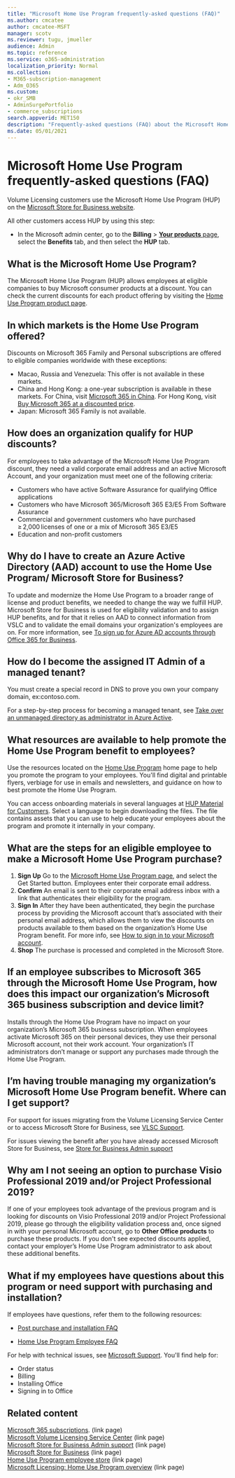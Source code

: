```yaml
---
title: "Microsoft Home Use Program frequently-asked questions (FAQ)"
ms.author: cmcatee
author: cmcatee-MSFT
manager: scotv
ms.reviewer: tugu, jmueller
audience: Admin
ms.topic: reference
ms.service: o365-administration
localization_priority: Normal
ms.collection: 
- M365-subscription-management
- Adm_O365
ms.custom: 
- okr_SMB
- AdminSurgePortfolio
- commerce_subscriptions
search.appverid: MET150 
description: "Frequently-asked questions (FAQ) about the Microsoft Home Use Program."
ms.date: 05/01/2021
---
```


# Microsoft Home Use Program frequently-asked questions (FAQ)

Volume Licensing customers use the Microsoft Home Use Program (HUP) on the [Microsoft Store for Business website](https://go.microsoft.com/fwlink/?linkid=2139192).

All other customers access HUP by using this step:

- In the Microsoft admin center, go to the **Billing** > [**Your products** page](https://go.microsoft.com/fwlink/p/?linkid=842054), select the **Benefits** tab, and then select the **HUP** tab.

## What is the Microsoft Home Use Program?

The Microsoft Home Use Program (HUP) allows employees at eligible companies to buy Microsoft consumer products at a discount. You can check the current discounts for each product offering by visiting the [Home Use Program product page](https://www.microsoft.com/home-use-program).

## In which markets is the Home Use Program offered?

Discounts on Microsoft 365 Family and Personal subscriptions are offered to eligible companies worldwide with these exceptions:

- Macao, Russia and Venezuela: This offer is not available in these markets.
- China and Hong Kong: a one-year subscription is available in these markets. For China, visit [Microsoft 365 in China](https://www.microsoftstore.com.cn/home-use-program/invite). For Hong Kong, visit [Buy Microsoft 365 at a discounted price](https://www.microsoftestore.com.hk/partner/hup?locale=en_HK).
- Japan: Microsoft 365 Family is not available.

## How does an organization qualify for HUP discounts?

For employees to take advantage of the Microsoft Home Use Program discount, they need a valid corporate email address and an active Microsoft Account, and your organization must meet one of the following criteria:

- Customers who have active Software Assurance for qualifying Office applications
- Customers who have Microsoft 365/Microsoft 365 E3/E5 From Software Assurance
- Commercial and government customers who have purchased ≥ 2,000 licenses of one or a mix of Microsoft 365 E3/E5
- Education and non-profit customers

## Why do I have to create an Azure Active Directory (AAD) account to use the Home Use Program/ Microsoft Store for Business?

To update and modernize the Home Use Program to a broader range of license and product benefits, we needed to change the way we fulfill HUP. Microsoft Store for Business is used for eligibility validation and to assign HUP benefits, and for that it relies on AAD to connect information from VSLC and to validate the email domains your organization's employees are on. For more information, see [To sign up for Azure AD accounts through Office 365 for Business](/microsoft-store/sign-up-microsoft-store-for-business#o365-welcome).

## How do I become the assigned IT Admin of a managed tenant?

You must create a special record in DNS to prove you own your company domain, ex:contoso.com.

For a step-by-step process for becoming a managed tenant, see [Take over an unmanaged directory as administrator in Azure Active](/azure/active-directory/users-groups-roles/domains-admin-takeover).

## What resources are available to help promote the Home Use Program benefit to employees?

Use the resources located on the [Home Use Program](https://www.microsoft.com/home-use-program/resources) home page to help you promote the program to your employees. You'll find digital and printable flyers, verbiage for use in emails and newsletters, and guidance on how to best promote the Home Use Program.

You can access onboarding materials in several languages at [HUP Material for Customers](https://microsofteur.sharepoint.com/teams/HUPMaterial). Select a language to begin downloading the files. The file contains assets that you can use to help educate your employees about the program and promote it internally in your company.

## What are the steps for an eligible employee to make a Microsoft Home Use Program purchase?

1. **Sign Up** Go to the [Microsoft Home Use Program page](https://www.microsoft.com/home-use-program), and select the Get Started button. Employees enter their corporate email address.
2. **Confirm**  An email is sent to their corporate email address inbox with a link that authenticates their eligibility for the program.
3. **Sign In** After they have been authenticated, they begin the purchase process by providing the Microsoft account that’s associated with their personal email address, which allows them to view the discounts on products available to them based on the organization’s Home Use Program benefit. For more info, see [How to sign in to your Microsoft account](https://support.microsoft.com/help/4028195/microsoft-account-sign-in).
4. **Shop** The purchase is processed and completed in the Microsoft Store.

## If an employee subscribes to Microsoft 365 through the Microsoft Home Use Program, how does this impact our organization’s Microsoft 365 business subscription and device limit?

Installs through the Home Use Program have no impact on your organization’s Microsoft 365 business subscription. When employees activate Microsoft 365 on their personal devices, they use their personal Microsoft account, not their work account. Your organization’s IT administrators don’t manage or support any purchases made through the Home Use Program.

## I’m having trouble managing my organization’s Microsoft Home Use Program benefit. Where can I get support?

For support for issues migrating from the Volume Licensing Service Center or to access Microsoft Store for Business, see [VLSC Support](https://www.microsoft.com/Licensing/servicecenter/default.aspx?wa=wsignin1.0).

For issues viewing the benefit after you have already accessed Microsoft Store for Business, see [Store for Business Admin support](/microsoft-store/)

## Why am I not seeing an option to purchase Visio Professional 2019 and/or Project Professional 2019?

If one of your employees took advantage of the previous program and is looking for discounts on Visio Professional 2019 and/or Project Professional 2019, please go through the eligibility validation process and, once signed in with your personal Microsoft account, go to **Other Office products** to purchase these products. If you don't see expected discounts applied, contact your employer’s Home Use Program administrator to ask about these additional benefits.

## What if my employees have questions about this program or need support with purchasing and installation?

If employees have questions, refer them to the following resources:

- [Post purchase and installation FAQ](https://products.office.com/microsoft-office-for-home-and-school-faq)

- [Home Use Program Employee FAQ](https://www.microsoft.com/home-use-program/frequently-asked-questions)

 For help with technical issues, see [Microsoft Support](https://support.microsoft.com/). You'll find help for:

- Order status
- Billing
- Installing Office
- Signing in to Office

## Related content

[Microsoft 365 subscriptions](https://www.microsoft.com/home-use-program/). (link page)\
[Microsoft Volume Licensing Service Center](https://www.microsoft.com/Licensing/servicecenter/default.aspx?wa=wsignin1.0) (link page)\
[Microsoft Store for Business Admin support](/microsoft-store/) (link page)\
[Microsoft Store for Business](https://go.microsoft.com/fwlink/?linkid=2139192) (link page)\
[Home Use Program employee store](https://www.microsoft.com/home-use-program) (link page)\
[Microsoft Licensing: Home Use Program overview](https://www.microsoft.com/licensing/licensing-programs/software-assurance-by-benefits?activetab=software-assurance-by-benefits-tab:primaryr4) (link page)
